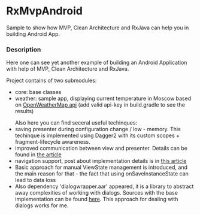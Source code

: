 # RxMvpAndroid
Sample to show how MVP, Clean Architecture and RxJava can help you in building Android App.

<h3> Description </h3>
Here one can see yet another example of building an Android Application with help of MVP, Clean Architecture and RxJava.

Project contains of two submodules:
<ul>
  <li>core: base classes</li>
  <li>weather: sample app, displaying current temperature in Moscow based on <a href="http://openweathermap.org/api">OpenWeatherMap api</a> (add valid api-key in build.gradle to see the results)</li>
</ul>

<ul>Also here you can find seceral useful techinques:
<li>
saving presenter during configuration change / low - memory. This techinque is implemented using Dagger2 with its custom scopes + fragment-lifecycle awareness.
</li>
<li>
improved communication  between view and presenter. Details can be found in <a href="https://medium.com/@nbarishok/on-communication-between-v-and-p-in-android-mvp-16caf773e1a5#.hfuq2ddex">the article</a>
</li>
<li>
navigation support, post about implementation details is in <a href="https://medium.com/@nbarishok/on-navigation-in-android-mvp-d26065586dcd#.oilhpvcr1">this article</a>
</li>
<li>
Basic approach for manual  ViewState management is introduced, and the main reason for that - the fact that using onSaveInstanceState can lead to data loss
</li>
<li>
Also dependency 'dialogwrapper.aar' appeared, it is a library to abstract away complexities of working with dialogs. Sources with the base implementation can be found <a href="https://github.com/nbarishok/DialogFragmentTinyWrapper"> here</a>. This approach for dealing with dialogs works for me.
</li>
</ul>
